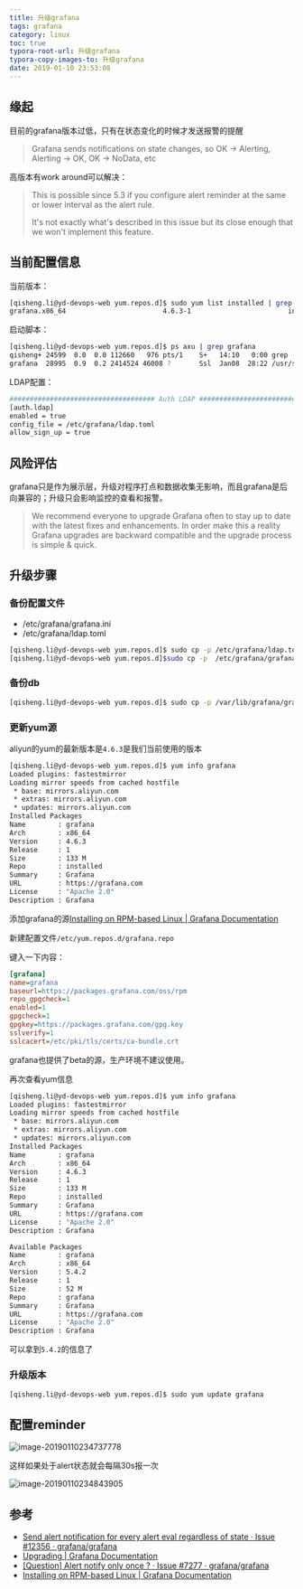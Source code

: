 ```yaml
---
title: 升级grafana
tags: grafana
category: linux
toc: true
typora-root-url: 升级grafana
typora-copy-images-to: 升级grafana
date: 2019-01-10 23:53:08
---
```




## 缘起

目前的grafana版本过低，只有在状态变化的时候才发送报警的提醒

> Grafana sends notifications on state changes, so OK -> Alerting, Alerting -> OK, OK -> NoData, etc

高版本有work around可以解决：

> This is possible since 5.3 if you configure alert reminder at the same or lower interval as the alert rule.
>
> It's not exactly what's described in this issue but its close enough that we won't implement this feature.



## 当前配置信息

当前版本：

```bash
[qisheng.li@yd-devops-web yum.repos.d]$ sudo yum list installed | grep grafana
grafana.x86_64                        4.6.3-1                        installed
```

启动脚本：

```bash
[qisheng.li@yd-devops-web yum.repos.d]$ ps axu | grep grafana
qisheng+ 24599  0.0  0.0 112660   976 pts/1    S+   14:10   0:00 grep --color=auto grafana
grafana  28995  0.9  0.2 2414524 46008 ?       Ssl  Jan08  28:22 /usr/sbin/grafana-server --config=/etc/grafana/grafana.ini --pidfile=/var/run/grafana/grafana-server.pid cfg:default.paths.logs=/var/log/grafana cfg:default.paths.data=/var/lib/grafana cfg:default.paths.plugins=/var/lib/grafana/plugins
```

LDAP配置：

```bash
#################################### Auth LDAP ##########################
[auth.ldap]
enabled = true
config_file = /etc/grafana/ldap.toml
allow_sign_up = true
```



## 风险评估

grafana只是作为展示层，升级对程序打点和数据收集无影响，而且grafana是后向兼容的；升级只会影响监控的查看和报警。

>We recommend everyone to upgrade Grafana often to stay up to date with the latest fixes and enhancements. In order make this a reality Grafana upgrades are backward compatible and the upgrade process is simple & quick.

## 升级步骤

### 备份配置文件

- /etc/grafana/grafana.ini 
- /etc/grafana/ldap.toml

```bash
[qisheng.li@yd-devops-web yum.repos.d]$ sudo cp -p /etc/grafana/ldap.toml ~/
[qisheng.li@yd-devops-web yum.repos.d]$sudo cp -p  /etc/grafana/grafana.ini  ~/
```

### 备份db

```bash
[qisheng.li@yd-devops-web yum.repos.d]$ sudo cp -p /var/lib/grafana/grafana.db ~/
```

### 更新yum源

aliyun的yum的最新版本是`4.6.3`是我们当前使用的版本

```bash
[qisheng.li@yd-devops-web yum.repos.d]$ yum info grafana
Loaded plugins: fastestmirror
Loading mirror speeds from cached hostfile
 * base: mirrors.aliyun.com
 * extras: mirrors.aliyun.com
 * updates: mirrors.aliyun.com
Installed Packages
Name        : grafana
Arch        : x86_64
Version     : 4.6.3
Release     : 1
Size        : 133 M
Repo        : installed
Summary     : Grafana
URL         : https://grafana.com
License     : "Apache 2.0"
Description : Grafana
```

添加grafana的源[Installing on RPM-based Linux | Grafana Documentation](http://docs.grafana.org/installation/rpm/)

新建配置文件`/etc/yum.repos.d/grafana.repo`

键入一下内容：

```ini
[grafana]
name=grafana
baseurl=https://packages.grafana.com/oss/rpm
repo_gpgcheck=1
enabled=1
gpgcheck=1
gpgkey=https://packages.grafana.com/gpg.key
sslverify=1
sslcacert=/etc/pki/tls/certs/ca-bundle.crt
```

grafana也提供了beta的源，生产环境不建议使用。

再次查看yum信息

```bash
[qisheng.li@yd-devops-web yum.repos.d]$ yum info grafana
Loaded plugins: fastestmirror
Loading mirror speeds from cached hostfile
 * base: mirrors.aliyun.com
 * extras: mirrors.aliyun.com
 * updates: mirrors.aliyun.com
Installed Packages
Name        : grafana
Arch        : x86_64
Version     : 4.6.3
Release     : 1
Size        : 133 M
Repo        : installed
Summary     : Grafana
URL         : https://grafana.com
License     : "Apache 2.0"
Description : Grafana

Available Packages
Name        : grafana
Arch        : x86_64
Version     : 5.4.2
Release     : 1
Size        : 52 M
Repo        : grafana
Summary     : Grafana
URL         : https://grafana.com
License     : "Apache 2.0"
Description : Grafana
```

可以拿到`5.4.2`的信息了

### 升级版本

```bash
[qisheng.li@yd-devops-web yum.repos.d]$ sudo yum update grafana
```

## 配置reminder

![image-20190110234737778](image-20190110234737778.png)

这样如果处于alert状态就会每隔30s报一次

![image-20190110234843905](image-20190110234843905.png)

## 参考

- [Send alert notification for every alert eval regardless of state · Issue #12356 · grafana/grafana](https://github.com/grafana/grafana/issues/12356)
- [Upgrading | Grafana Documentation](http://docs.grafana.org/installation/upgrading/)
- [[Question] Alert notify only once ? · Issue #7277 · grafana/grafana](https://github.com/grafana/grafana/issues/7277)
- [Installing on RPM-based Linux | Grafana Documentation](http://docs.grafana.org/installation/rpm/)
